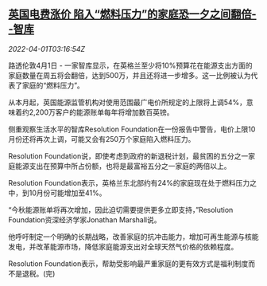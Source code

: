 <!--1648783863000-->
[英国电费涨价 陷入“燃料压力”的家庭恐一夕之间翻倍--智库](https://cn.reuters.com/article/britain-household-energy-0401-thur-idCNKCS2LT30A)
------

<div><i>2022-04-01T03:16:54Z</i></div><p>路透伦敦4月1日 - 一家智库显示，在英格兰至少将10%预算花在能源支出方面的家庭数量在周五将会翻倍，达到500万，并且还将进一步增多。这一比例被认为代表了家庭的“燃料压力”。</p><p>从本月起，英国能源监管机构对使用范围最广电价所规定的上限将上调54%，意味着约2,200万客户的能源账单每年将增加数百英镑。</p><p>侧重观察生活水平的智库Resolution Foundation在一份报告中警告，电价上限10月份还将再次上调，可能又会有250万个家庭陷入燃料压力。</p><p>Resolution Foundation说，即使考虑到政府的新退税计划，最贫困的五分之一家庭能源支出在预算中所占份额，也将是最富裕五分之一家庭的两倍以上。</p><p>Resolution Foundation表示，英格兰东北部约有24%的家庭现在处于燃料压力之中，到10月份可能增加至41%。</p><p>“今秋能源账单将再次增加，因此迫切需要提供更多立即支持，”Resolution Foundation资深经济学家Jonathan Marshall说。</p><p>他呼吁制定一个明确的长期战略，改善家庭的抗冲击能力，增加可再生能源与核能发电，并改革能源市场，降低家庭能源支出对全球天然气价格的依赖程度。</p><p>Resolution Foundation表示，帮助受影响最严重家庭的更有效方式是福利制度而不是退税。(完)</p>
